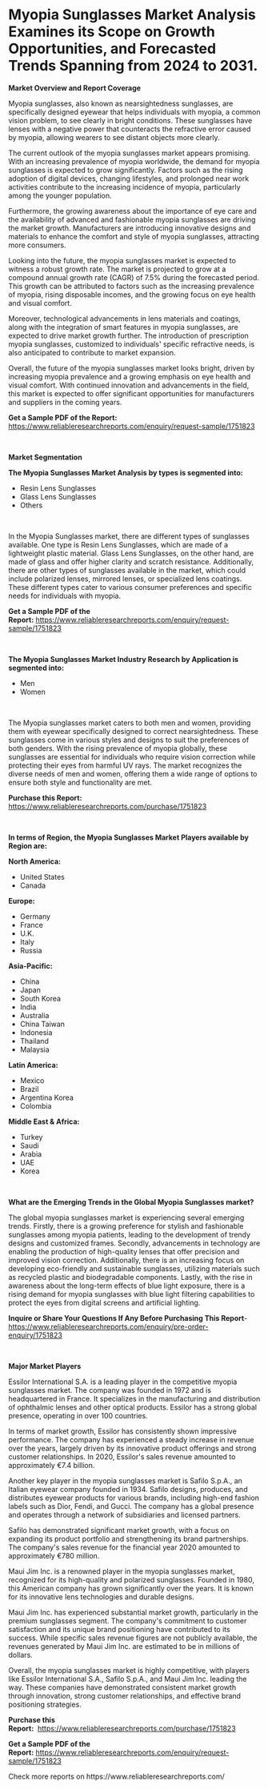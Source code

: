 <p><h1>Myopia Sunglasses Market Analysis Examines its Scope on Growth Opportunities, and Forecasted Trends Spanning from 2024 to 2031.</h1></p><p><strong>Market Overview and Report Coverage</strong></p>
<p><p>Myopia sunglasses, also known as nearsightedness sunglasses, are specifically designed eyewear that helps individuals with myopia, a common vision problem, to see clearly in bright conditions. These sunglasses have lenses with a negative power that counteracts the refractive error caused by myopia, allowing wearers to see distant objects more clearly.</p><p>The current outlook of the myopia sunglasses market appears promising. With an increasing prevalence of myopia worldwide, the demand for myopia sunglasses is expected to grow significantly. Factors such as the rising adoption of digital devices, changing lifestyles, and prolonged near work activities contribute to the increasing incidence of myopia, particularly among the younger population.</p><p>Furthermore, the growing awareness about the importance of eye care and the availability of advanced and fashionable myopia sunglasses are driving the market growth. Manufacturers are introducing innovative designs and materials to enhance the comfort and style of myopia sunglasses, attracting more consumers.</p><p>Looking into the future, the myopia sunglasses market is expected to witness a robust growth rate. The market is projected to grow at a compound annual growth rate (CAGR) of 7.5% during the forecasted period. This growth can be attributed to factors such as the increasing prevalence of myopia, rising disposable incomes, and the growing focus on eye health and visual comfort.</p><p>Moreover, technological advancements in lens materials and coatings, along with the integration of smart features in myopia sunglasses, are expected to drive market growth further. The introduction of prescription myopia sunglasses, customized to individuals' specific refractive needs, is also anticipated to contribute to market expansion.</p><p>Overall, the future of the myopia sunglasses market looks bright, driven by increasing myopia prevalence and a growing emphasis on eye health and visual comfort. With continued innovation and advancements in the field, this market is expected to offer significant opportunities for manufacturers and suppliers in the coming years.</p></p>
<p><strong>Get a Sample PDF of the Report:</strong> <a href="https://www.reliableresearchreports.com/enquiry/request-sample/1751823">https://www.reliableresearchreports.com/enquiry/request-sample/1751823</a></p>
<p>&nbsp;</p>
<p><strong>Market Segmentation</strong></p>
<p><strong>The Myopia Sunglasses Market Analysis by types is segmented into:</strong></p>
<p><ul><li>Resin Lens Sunglasses</li><li>Glass Lens Sunglasses</li><li>Others</li></ul></p>
<p>&nbsp;</p>
<p><p>In the Myopia Sunglasses market, there are different types of sunglasses available. One type is Resin Lens Sunglasses, which are made of a lightweight plastic material. Glass Lens Sunglasses, on the other hand, are made of glass and offer higher clarity and scratch resistance. Additionally, there are other types of sunglasses available in the market, which could include polarized lenses, mirrored lenses, or specialized lens coatings. These different types cater to various consumer preferences and specific needs for individuals with myopia.</p></p>
<p><strong>Get a Sample PDF of the Report:</strong>&nbsp;<a href="https://www.reliableresearchreports.com/enquiry/request-sample/1751823">https://www.reliableresearchreports.com/enquiry/request-sample/1751823</a></p>
<p>&nbsp;</p>
<p><strong>The Myopia Sunglasses Market Industry Research by Application is segmented into:</strong></p>
<p><ul><li>Men</li><li>Women</li></ul></p>
<p>&nbsp;</p>
<p><p>The Myopia sunglasses market caters to both men and women, providing them with eyewear specifically designed to correct nearsightedness. These sunglasses come in various styles and designs to suit the preferences of both genders. With the rising prevalence of myopia globally, these sunglasses are essential for individuals who require vision correction while protecting their eyes from harmful UV rays. The market recognizes the diverse needs of men and women, offering them a wide range of options to ensure both style and functionality are met.</p></p>
<p><strong>Purchase this Report:</strong>&nbsp; <a href="https://www.reliableresearchreports.com/purchase/1751823">https://www.reliableresearchreports.com/purchase/1751823</a></p>
<p>&nbsp;</p>
<p><strong>In terms of Region, the Myopia Sunglasses Market Players available by Region are:</strong></p>
<p>
    <p> <strong> North America: </strong>
        <ul>
            <li>United States</li>
            <li>Canada</li>
        </ul>
        </p> 
    <p> <strong> Europe: </strong>
        <ul>
            <li>Germany</li>
            <li>France</li>
            <li>U.K.</li>
            <li>Italy</li>
            <li>Russia</li>
        </ul>
        </p> 
    <p> <strong> Asia-Pacific: </strong>
        <ul>
            <li>China</li>
            <li>Japan</li>
            <li>South Korea</li>
            <li>India</li>
            <li>Australia</li>
            <li>China Taiwan</li>
            <li>Indonesia</li>
            <li>Thailand</li>
            <li>Malaysia</li>
        </ul>
        </p> 
    <p> <strong> Latin America: </strong>
        <ul>
            <li>Mexico</li>
            <li>Brazil</li>
            <li>Argentina Korea</li>
            <li>Colombia</li>
        </ul>
        </p> 
    <p> <strong> Middle East & Africa: </strong>
        <ul>
            <li>Turkey</li>
            <li>Saudi</li>
            <li>Arabia</li>
            <li>UAE</li>
            <li>Korea</li>
        </ul>
    </p>
    </p>
<p>&nbsp;</p>
<p><strong>What are the Emerging Trends in the Global Myopia Sunglasses market?</strong></p>
<p><p>The global myopia sunglasses market is experiencing several emerging trends. Firstly, there is a growing preference for stylish and fashionable sunglasses among myopia patients, leading to the development of trendy designs and customized frames. Secondly, advancements in technology are enabling the production of high-quality lenses that offer precision and improved vision correction. Additionally, there is an increasing focus on developing eco-friendly and sustainable sunglasses, utilizing materials such as recycled plastic and biodegradable components. Lastly, with the rise in awareness about the long-term effects of blue light exposure, there is a rising demand for myopia sunglasses with blue light filtering capabilities to protect the eyes from digital screens and artificial lighting.</p></p>
<p><strong>Inquire or Share Your Questions If Any Before Purchasing This Report</strong>- <a href="https://www.reliableresearchreports.com/enquiry/pre-order-enquiry/1751823">https://www.reliableresearchreports.com/enquiry/pre-order-enquiry/1751823</a></p>
<p>&nbsp;</p>
<p><strong>Major Market Players</strong></p>
<p><p>Essilor International S.A. is a leading player in the competitive myopia sunglasses market. The company was founded in 1972 and is headquartered in France. It specializes in the manufacturing and distribution of ophthalmic lenses and other optical products. Essilor has a strong global presence, operating in over 100 countries.</p><p>In terms of market growth, Essilor has consistently shown impressive performance. The company has experienced a steady increase in revenue over the years, largely driven by its innovative product offerings and strong customer relationships. In 2020, Essilor's sales revenue amounted to approximately €7.4 billion.</p><p>Another key player in the myopia sunglasses market is Safilo S.p.A., an Italian eyewear company founded in 1934. Safilo designs, produces, and distributes eyewear products for various brands, including high-end fashion labels such as Dior, Fendi, and Gucci. The company has a global presence and operates through a network of subsidiaries and licensed partners.</p><p>Safilo has demonstrated significant market growth, with a focus on expanding its product portfolio and strengthening its brand partnerships. The company's sales revenue for the financial year 2020 amounted to approximately €780 million.</p><p>Maui Jim Inc. is a renowned player in the myopia sunglasses market, recognized for its high-quality and polarized sunglasses. Founded in 1980, this American company has grown significantly over the years. It is known for its innovative lens technologies and durable designs.</p><p>Maui Jim Inc. has experienced substantial market growth, particularly in the premium sunglasses segment. The company's commitment to customer satisfaction and its unique brand positioning have contributed to its success. While specific sales revenue figures are not publicly available, the revenues generated by Maui Jim Inc. are estimated to be in millions of dollars.</p><p>Overall, the myopia sunglasses market is highly competitive, with players like Essilor International S.A., Safilo S.p.A., and Maui Jim Inc. leading the way. These companies have demonstrated consistent market growth through innovation, strong customer relationships, and effective brand positioning strategies.</p></p>
<p><strong>Purchase this Report:</strong>&nbsp;&nbsp;<a href="https://www.reliableresearchreports.com/purchase/1751823">https://www.reliableresearchreports.com/purchase/1751823</a></p>
<p></p>
<p><strong>Get a Sample PDF of the Report:</strong>&nbsp;<a href="https://www.reliableresearchreports.com/enquiry/request-sample/1751823">https://www.reliableresearchreports.com/enquiry/request-sample/1751823</a></p>
<p>Check more reports on https://www.reliableresearchreports.com/</p>